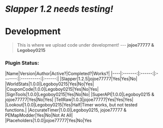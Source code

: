 # <b><i>Slapper 1.2 needs testing!</i></b>
# Development

> This is where we upload code under development!
--- <b>jojoe77777 & Legoboy0215</b>

<h3>Plugin Status:</h3>
|Name|Version|Author|Active?|Completed?|Works?|
|----|:-------:|:------:|:-------:|:----------:|:------:|
|Slapper|1.2.5|jojoe77777|Yes|Yes|No|
|WorldStats|1.0.0|Legoboy0215|Yes|No|Yes|
|CouponCode|1.0.0|Legoboy0215|Yes|No|Yes|
|SignTools|1.0.0|Legoboy0215|Yes|No|No|
|SuperAPI|1.0.0|Legoboy0215 & jojoe77777|Yes|No|Yes|
|TellRaw|1.0.3|jojoe77777|Yes|Yes|Yes|
|Lookout|1.0.0|Legoboy0215|Yes|Half|Timer works, but not tested functions.|
|AccurateTimer|1.0.0|Legoboy0215, jojoe77777 & PEMapModder|Yes|No|Not At All|
|Placeholders|1.0.0|jojoe77777|Yes|No|Yes
